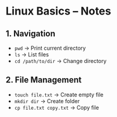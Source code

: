 # Linux Basics – Notes

## 1. Navigation
- `pwd` → Print current directory
- `ls` → List files
- `cd /path/to/dir` → Change directory

## 2. File Management
- `touch file.txt` → Create empty file
- `mkdir dir` → Create folder
- `cp file.txt copy.txt` → Copy file

